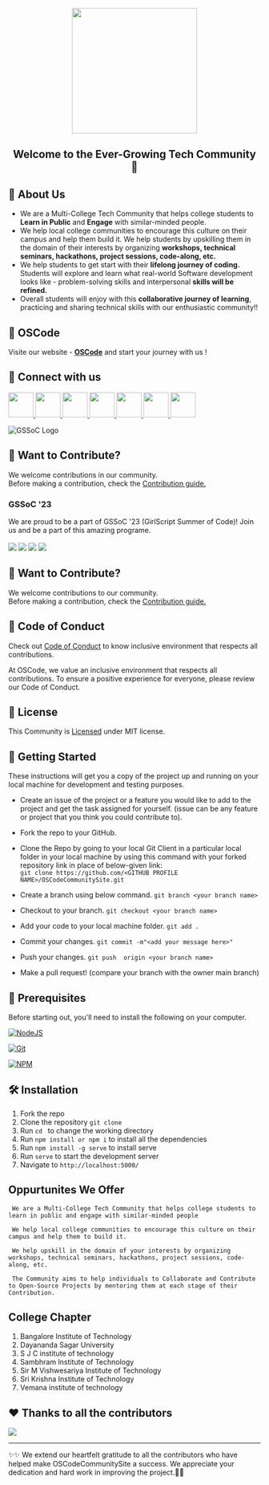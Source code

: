<p align="center">
  <img src="https://user-images.githubusercontent.com/77539004/226191234-269ac220-e035-464f-ac00-9e65bbd80a78.png" height="250">
</p>

<h2 align="center">Welcome to the Ever-Growing Tech Community 🚀</h2>



## 🙌 About Us

+ We are a Multi-College Tech Community that helps college students to **Learn in Public** and **Engage** with similar-minded people. 
+ We help local college communities to encourage this culture on their campus and help them build it. We help students by upskilling them in the domain of their interests by organizing **workshops, technical seminars, hackathons, project sessions, code-along, etc.**
+ We help students to get start with their **lifelong journey of coding.** Students will explore and learn what real-world Software development looks like - problem-solving skills and interpersonal **skills will be refined.** 
+ Overall students will enjoy with this **collaborative journey of learning**, practicing and sharing technical skills with our enthusiastic community!!

## 💪 OSCode

Visite our website - <a href="https://oscode-community.github.io/OSCodeCommunitySite/"><strong>OSCode</strong></a> and start your journey with us !

## 📱 Connect with us

<a href="https://discord.gg/P3xqtSU8zU">
  <img src="https://img.icons8.com/color/2x/discord--v2.png" height="50px"></img>
</a>
<a href="https://github.com/OSCode-Community">
  <img src="https://img.icons8.com/ios-glyphs/2x/github.png" height="50px"></img>
</a>
<a href="https://twitter.com/OSCodeCommunity">
  <img src="https://img.icons8.com/fluency/2x/twitter.png" height="50px"></img>
</a>
<a href="https://www.linkedin.com/company/oscode">
  <img src="https://img.icons8.com/fluency/2x/linkedin.png" height="50px"></img>
</a>
<a href="https://instagram.com/os_code_community?igshid=YmMyMTA2M2Y="><img src="https://img.icons8.com/color/2x/instagram-new.png" height="50px"></img>
</a>
<a href="https://t.me/+yNBAO5cbFLk3NTA1">
  <img src="https://img.icons8.com/color/2x/telegram-app.png" height="50px"></img>
</a>
<a href="https://youtube.com/@oscodecommunity">
  <img src="https://img.icons8.com/color/2x/youtube.png" height="50px"></img>
</a>

<br>

![GSSoC Logo](https://i.imgur.com/BR9Q5Pd.png)


## 💈 Want to Contribute?

We welcome contributions in our community.<br>
Before making a contribution, check the <a href="https://github.com/OSCode-Community/OSCodeCommunitySite/blob/master/CONTRIBUTING.md">Contribution guide.</a>

### GSSoC '23

We are proud to be a part of GSSoC '23 (GirlScript Summer of Code)! Join us and be a part of this amazing programe.
</br> </br>
<a href=""><img src="https://badges.frapsoft.com/os/v1/open-source.svg?v=103"></a>
<a href=""><img src="https://img.shields.io/badge/Built%20by-developers%20%3C%2F%3E-0059b3"></a>
<a href=""><img src="https://img.shields.io/static/v1.svg?label=Contributions&message=Welcome&color=yellow"></a>
<a href=""><img src="https://img.shields.io/badge/Maintained%3F-yes-brightgreen.svg?v=103"></a>




## 💈 Want to Contribute?

We welcome contributions to our community.<br>
Before making a contribution, check the <a href="https://github.com/OSCode-Community/OSCodeCommunitySite/blob/master/CONTRIBUTING.md">Contribution guide.</a>


## 🧧 Code of Conduct

Check out <a href="https://github.com/OSCode-Community/OSCodeCommunitySite/blob/master/CODE_OF_CONDUCT.md">Code of Conduct</a> to know inclusive environment that respects all contributions.


At OSCode, we value an inclusive environment that respects all contributions. To ensure a positive experience for everyone, please review our Code of Conduct.

## 📜 License

This Community is <a href="https://github.com/OSCode-Community/OSCodeCommunitySite/blob/master/LICENSE">Licensed</a> under MIT license.

## 🚀 Getting Started

These instructions will get you a copy of the project up and running on your local machine for development and testing purposes.

- Create an issue of the project or a feature you would like to add to the project and get the task assigned for yourself. (issue can be any feature or project that you think you could contribute to).

- Fork the repo to your GitHub.<br/>

- Clone the Repo by going to your local Git Client in a particular local folder in your local machine by using this command with your forked repository link in place of below-given link: <br/>
  `git clone https://github.com/<GITHUB PROFILE NAME>/OSCodeCommunitySite.git`
- Create a branch using below command.
  `git branch <your branch name>`
- Checkout to your branch.
  `git checkout <your branch name>`
- Add your code to your local machine folder.
  `git add . `
- Commit your changes.
  `git commit -m"<add your message here>"`
- Push your changes.
  `git push  origin <your branch name>`

- Make a pull request! (compare your branch with the owner main branch)


## 🧾 Prerequisites

Before starting out, you'll need to install the following on your computer.

[![NodeJS](https://img.shields.io/badge/node.js-6DA55F?style=for-the-badge&logo=node.js&logoColor=white)](https://nodejs.org/en/download/)

[![Git](https://img.shields.io/badge/git-%23F05033.svg?style=for-the-badge&logo=git&logoColor=white)](https://git-scm.com/downloads)

[![NPM](https://img.shields.io/badge/NPM-%23000000.svg?style=for-the-badge&logo=npm&logoColor=white)](https://www.npmjs.com/)

## 🛠️ Installation

1. Fork the repo
2. Clone the repository `git clone `
3. Run `cd ` to change the working directory
4. Run `npm install or npm i` to install all the dependencies
5. Run `npm install -g serve` to install serve
6. Run `serve` to start the development server
7. Navigate to `http://localhost:5000/`

## Oppurtunites We Offer
     We are a Multi-College Tech Community that helps college students to learn in public and engage with similar-minded people
     
     We help local college communities to encourage this culture on their campus and help them to build it.

     We help upskill in the domain of your interests by organizing workshops, technical seminars, hackathons, project sessions, code-along, etc.
     
     The Community aims to help individuals to Collaborate and Contribute to Open-Source Projects by mentoring them at each stage of their Contribution.
    
## College Chapter

  1. Bangalore Institute of Technology
  2. Dayananda Sagar University
  3. S J C institute of technology
  4. Sambhram Institute of Technology
  5. Sir M Vishwesariya Institute of Technology
  6. Sri Krishna Institute of Technology
  7. Vemana institute of technology

## ❤️ Thanks to all the contributors

<a href="https://github.com/OSCode-Community/OSCodeCommunitySite/graphs/contributors">
  <img src="https://contrib.rocks/image?repo=OSCode-Community/OSCodeCommunitySite" />
</a>


---
✨✨
We extend our heartfelt gratitude to all the contributors who have helped make OSCodeCommunitySite a success. We appreciate your dedication and hard work in improving the project.🚀🚀
